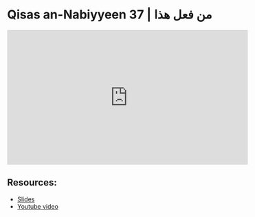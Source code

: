 # Qisas an-Nabiyyeen 37 | من فعل هذا

<iframe width="560" height="315" src="https://www.youtube-nocookie.com/embed/PzBF7JHBIt0?start=0" frameborder="0" allow="accelerometer; autoplay; encrypted-media; gyroscope; picture-in-picture" allowfullscreen="allowfullscreen"></iframe><BR>



## Resources:
- [Slides](https://github.com/arshare/resources_balagha_pdfs)
- [Youtube video](PzBF7JHBIt0)
